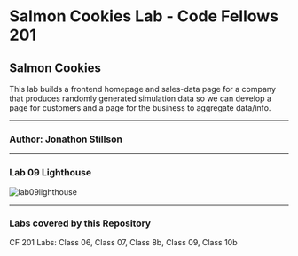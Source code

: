 # Salmon Cookies Lab - Code Fellows 201

## Salmon Cookies

This lab builds a frontend homepage and sales-data page for a company that produces randomly generated
simulation data so we can develop a page for customers and a page for the business to aggregate data/info.

___

### Author: Jonathon Stillson

___

### Lab 09 Lighthouse

![lab09lighthouse](https://github.com/Navelfuzz77/cookie-stand/assets/130828574/f805ddc0-aad5-433d-96af-1712a01404af)


___

### Labs covered by this Repository

CF 201 Labs: Class 06, Class 07, Class 8b, Class 09, Class 10b
